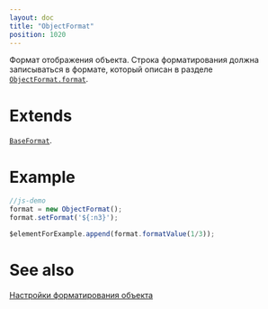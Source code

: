 ```yaml
---
layout: doc
title: "ObjectFormat"
position: 1020
---
```


Формат отображения объекта. Строка форматирования должна записываться в формате, который описан в разделе [`ObjectFormat.format`](ObjectFormat.format).

# Extends

[`BaseFormat`](../BaseFormat).

# Example

```js
//js-demo
format = new ObjectFormat();
format.setFormat('${:n3}');

$elementForExample.append(format.formatValue(1/3));
```

# See also

[Настройки форматирования объекта](ObjectFormat.format)
